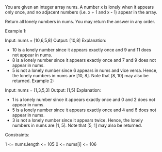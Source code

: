 You are given an integer array nums. A number x is lonely when it appears only once, and no adjacent numbers (i.e. x + 1 and x - 1) appear in the array.

Return all lonely numbers in nums. You may return the answer in any order.

Example 1:

Input: nums = [10,6,5,8]
Output: [10,8]
Explanation:

- 10 is a lonely number since it appears exactly once and 9 and 11 does not appear in nums.
- 8 is a lonely number since it appears exactly once and 7 and 9 does not appear in nums.
- 5 is not a lonely number since 6 appears in nums and vice versa.
  Hence, the lonely numbers in nums are [10, 8].
  Note that [8, 10] may also be returned.
  Example 2:

Input: nums = [1,3,5,3]
Output: [1,5]
Explanation:

- 1 is a lonely number since it appears exactly once and 0 and 2 does not appear in nums.
- 5 is a lonely number since it appears exactly once and 4 and 6 does not appear in nums.
- 3 is not a lonely number since it appears twice.
  Hence, the lonely numbers in nums are [1, 5].
  Note that [5, 1] may also be returned.

Constraints:

1 <= nums.length <= 105
0 <= nums[i] <= 106
